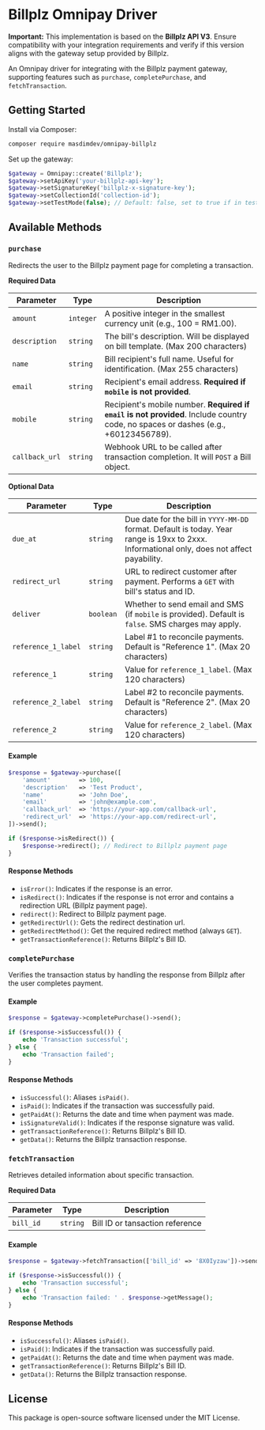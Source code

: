 # Billplz Omnipay Driver

**Important:** This implementation is based on the **Billplz API V3**. Ensure compatibility with your integration requirements and verify if this version aligns with the gateway setup provided by Billplz.

An Omnipay driver for integrating with the Billplz payment gateway, supporting features such as `purchase`, `completePurchase`, and `fetchTransaction`.

## Getting Started

Install via Composer:

```bash
composer require masdimdev/omnipay-billplz
```

Set up the gateway:

```php
$gateway = Omnipay::create('Billplz');
$gateway->setApiKey('your-billplz-api-key');
$gateway->setSignatureKey('billplz-x-signature-key');
$gateway->setCollectionId('collection-id');
$gateway->setTestMode(false); // Default: false, set to true if in test/sandbox mode
```

## Available Methods

### `purchase`

Redirects the user to the Billplz payment page for completing a transaction.

**Required Data**

| Parameter       | Type      | Description                                                                                                                         |
| --------------- | --------- | ----------------------------------------------------------------------------------------------------------------------------------- |
| `amount`        | `integer` | A positive integer in the smallest currency unit (e.g., 100 = RM1.00).                                                              |
| `description`   | `string`  | The bill's description. Will be displayed on bill template. (Max 200 characters)                                                    |
| `name`          | `string`  | Bill recipient's full name. Useful for identification. (Max 255 characters)                                                         |
| `email`         | `string`  | Recipient's email address. **Required if `mobile` is not provided**.                                                                |
| `mobile`        | `string`  | Recipient's mobile number. **Required if `email` is not provided**. Include country code, no spaces or dashes (e.g., +60123456789). |
| `callback_url`  | `string`  | Webhook URL to be called after transaction completion. It will `POST` a Bill object.                                                |

**Optional Data**

| Parameter           | Type      | Description                                                                                                                                 |
| ------------------- | --------- | ------------------------------------------------------------------------------------------------------------------------------------------- |
| `due_at`            | `string`  | Due date for the bill in `YYYY-MM-DD` format. Default is today. Year range is 19xx to 2xxx. Informational only, does not affect payability. |
| `redirect_url`      | `string`  | URL to redirect customer after payment. Performs a `GET` with bill's status and ID.                                                         |
| `deliver`           | `boolean` | Whether to send email and SMS (if `mobile` is provided). Default is `false`. SMS charges may apply.                                         |
| `reference_1_label` | `string`  | Label #1 to reconcile payments. Default is "Reference 1". (Max 20 characters)                                                               |
| `reference_1`       | `string`  | Value for `reference_1_label`. (Max 120 characters)                                                                                         |
| `reference_2_label` | `string`  | Label #2 to reconcile payments. Default is "Reference 2". (Max 20 characters)                                                               |
| `reference_2`       | `string`  | Value for `reference_2_label`. (Max 120 characters)                                                                                         |

#### Example

```php
$response = $gateway->purchase([
    'amount'        => 100,
    'description'   => 'Test Product',
    'name'          => 'John Doe',
    'email'         => 'john@example.com',
    'callback_url'  => 'https://your-app.com/callback-url',
    'redirect_url'  => 'https://your-app.com/redirect-url',
])->send();

if ($response->isRedirect()) {
    $response->redirect(); // Redirect to Billplz payment page
}
```

#### Response Methods

- `isError()`: Indicates if the response is an error.
- `isRedirect()`: Indicates if the response is not error and contains a redirection URL (Billplz payment page).
- `redirect()`: Redirect to Billplz payment page.
- `getRedirectUrl()`: Gets the redirect destination url.
- `getRedirectMethod()`: Get the required redirect method (always `GET`).
- `getTransactionReference()`: Returns Billplz's Bill ID.

### `completePurchase`

Verifies the transaction status by handling the response from Billplz after the user completes payment.

#### Example

```php
$response = $gateway->completePurchase()->send();

if ($response->isSuccessful()) {
    echo 'Transaction successful';
} else {
    echo 'Transaction failed';
}
```

#### Response Methods

- `isSuccessful()`: Aliases `isPaid()`.
- `isPaid()`: Indicates if the transaction was successfully paid.
- `getPaidAt()`: Returns the date and time when payment was made.
- `isSignatureValid()`: Indicates if the response signature was valid.
- `getTransactionReference()`: Returns Billplz's Bill ID.
- `getData()`: Returns the Billplz transaction response.

### `fetchTransaction`

Retrieves detailed information about specific transaction.

**Required Data**

| Parameter | Type        | Description                     |
|-----------| ----------- |---------------------------------|
| `bill_id` | `string`  | Bill ID or tansaction reference |

#### Example

```php
$response = $gateway->fetchTransaction(['bill_id' => '8X0Iyzaw'])->send();

if ($response->isSuccessful()) {
    echo 'Transaction successful';
} else {
    echo 'Transaction failed: ' . $response->getMessage();
}
```

#### Response Methods

- `isSuccessful()`: Aliases `isPaid()`.
- `isPaid()`: Indicates if the transaction was successfully paid.
- `getPaidAt()`: Returns the date and time when payment was made.
- `getTransactionReference()`: Returns Billplz's Bill ID.
- `getData()`: Returns the Billplz transaction response.

## License

This package is open-source software licensed under the MIT License.
